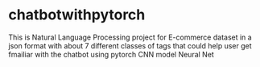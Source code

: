 # chatbotwithpytorch
This is Natural Language Processing project for E-commerce dataset in a json format with about 7 different classes of tags that could help user get fmailiar with the chatbot using pytorch CNN model Neural Net
